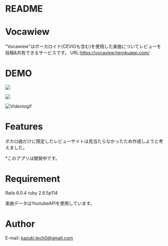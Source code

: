# README

# Vocawiew
 
"Vocawiew"はボーカロイド(CEVIOも含む)を使用した楽曲についてレビューを投稿&共有できるサービスです。
 URL:https://vocaview.herokuapp.com/
# DEMO
 
![](https://i.gyazo.com/6d3330e51f2aa348b0a94e2309126255.png)

![](https://i.gyazo.com/14eb5ce152a349459c52da1f4129956b.png)
 
![Videotogif](https://user-images.githubusercontent.com/80685696/126891180-6ecd5545-4b1c-42b4-b2f9-7a02c9332f5d.gif)
# Features
 
ボカロ曲だけに限定したレビューサイトは見当たらなかったため作成しようと考えました。

*このアプリは開発中です。
 
# Requirement
 
Rails 6.0.4
ruby 2.6.5p114

楽曲データはYoutubeAPIを使用しています。

# Author
 
E-mail: kazuki.tech0@gmail.com
